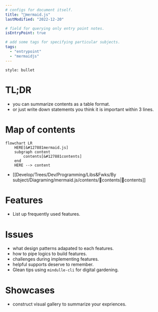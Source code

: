 ```yaml
---
# configs for document itself.
title: "🎉mermaid.js"
lastModified: "2022-12-20"

# field for querying only entry point notes.
isEntryPoint: true

# add some tags for specifying particular subjects.
tags:
  - "entrypoint"
  - "mermaidjs"
---
```

```toc
style: bullet
```

# TL;DR
- you can summarize contents as a table format.
- or just write down statements you think it is important within 3 lines.

# Map of contents
```mermaid
flowchart LR
	HERE[&#127881mermaid.js]
	subgraph content
		contents[&#127881contents]
	end
	HERE --> content
```
- [[Develop/Trees/Dev/Programming/Libs&Fwks/By subject/Diagraming/mermaid.js/contents/🎉contents|🎉contents]]

# Features
- List up frequently used features.

# Issues
- what design patterns adapated to each features.
- how to pipe logics to build features.
- challenges during implementing features.
- helpful supports deserve to remember.
- Glean tips using `mindulle-cli` for digital gardening.

# Showcases
- construct visual gallery to summarize your expriences.
